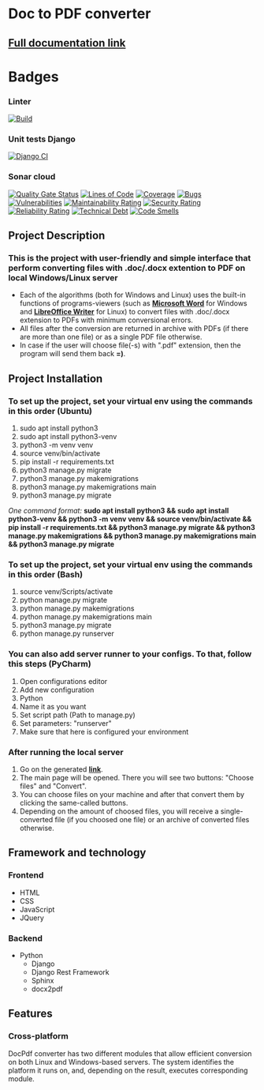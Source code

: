 # Doc to PDF converter
## [Full documentation link](https://innoswp.github.io/05-DocPdf-Converter/)

# Badges
### Linter
[![Build](https://github.com/InnoSWP/05-DocPdf-Converter/actions/workflows/build.yml/badge.svg)](https://github.com/InnoSWP/05-DocPdf-Converter/actions/workflows/build.yml)
### Unit tests Django
[![Django CI](https://github.com/InnoSWP/05-DocPdf-Converter/actions/workflows/django.yml/badge.svg)](https://github.com/InnoSWP/05-DocPdf-Converter/actions/workflows/django.yml)
### Sonar cloud
[![Quality Gate Status](https://sonarcloud.io/api/project_badges/measure?project=InnoSWP_05-DocPdf-Converter&metric=alert_status)](https://sonarcloud.io/summary/new_code?id=InnoSWP_05-DocPdf-Converter)
[![Lines of Code](https://sonarcloud.io/api/project_badges/measure?project=InnoSWP_05-DocPdf-Converter&metric=ncloc)](https://sonarcloud.io/summary/new_code?id=InnoSWP_05-DocPdf-Converter)
[![Coverage](https://sonarcloud.io/api/project_badges/measure?project=InnoSWP_05-DocPdf-Converter&metric=coverage)](https://sonarcloud.io/summary/new_code?id=InnoSWP_05-DocPdf-Converter)
[![Bugs](https://sonarcloud.io/api/project_badges/measure?project=InnoSWP_05-DocPdf-Converter&metric=bugs)](https://sonarcloud.io/summary/new_code?id=InnoSWP_05-DocPdf-Converter)
[![Vulnerabilities](https://sonarcloud.io/api/project_badges/measure?project=InnoSWP_05-DocPdf-Converter&metric=vulnerabilities)](https://sonarcloud.io/summary/new_code?id=InnoSWP_05-DocPdf-Converter)
[![Maintainability Rating](https://sonarcloud.io/api/project_badges/measure?project=InnoSWP_05-DocPdf-Converter&metric=sqale_rating)](https://sonarcloud.io/summary/new_code?id=InnoSWP_05-DocPdf-Converter)
[![Security Rating](https://sonarcloud.io/api/project_badges/measure?project=InnoSWP_05-DocPdf-Converter&metric=security_rating)](https://sonarcloud.io/summary/new_code?id=InnoSWP_05-DocPdf-Converter)
[![Reliability Rating](https://sonarcloud.io/api/project_badges/measure?project=InnoSWP_05-DocPdf-Converter&metric=reliability_rating)](https://sonarcloud.io/summary/new_code?id=InnoSWP_05-DocPdf-Converter)
[![Technical Debt](https://sonarcloud.io/api/project_badges/measure?project=InnoSWP_05-DocPdf-Converter&metric=sqale_index)](https://sonarcloud.io/summary/new_code?id=InnoSWP_05-DocPdf-Converter)
[![Code Smells](https://sonarcloud.io/api/project_badges/measure?project=InnoSWP_05-DocPdf-Converter&metric=code_smells)](https://sonarcloud.io/summary/new_code?id=InnoSWP_05-DocPdf-Converter)

## Project Description
### This is the project with user-friendly and simple interface that perform converting files with .doc/.docx extention to PDF on local Windows/Linux server
* Each of the algorithms (both for Windows and Linux) uses the built-in functions of programs-viewers (such as [**Microsoft Word**](https://en.wikipedia.org/wiki/Microsoft_Word) for Windows and [**LibreOffice Writer**](https://en.wikipedia.org/wiki/LibreOffice_Writer) for Linux) to convert files with .doc/.docx extension to PDFs with minimum conversional errors.
* All files after the conversion are returned in archive with PDFs (if there are more than one file) or as a single PDF file otherwise.
* In case if the user will choose file(-s) with ".pdf" extension, then the program will send them back **=)**.

## Project Installation
### To set up the project, set your virtual env using the commands in this order (Ubuntu)
1. sudo apt install python3
2. sudo apt install python3-venv
3. python3 -m venv venv
4. source venv/bin/activate
5. pip install -r requirements.txt
6. python3 manage.py migrate
7. python3 manage.py makemigrations
8. python3 manage.py makemigrations main
9. python3 manage.py migrate

*One command format:*
**sudo apt install python3 && sudo apt install python3-venv && python3 -m venv venv && source venv/bin/activate && pip install -r requirements.txt && python3 manage.py migrate && python3 manage.py makemigrations && python3 manage.py makemigrations main && python3 manage.py migrate**

### To set up the project, set your virtual env using the commands in this order (Bash)
1. source venv/Scripts/activate
2. python manage.py migrate
3. python manage.py makemigrations
4. python manage.py makemigrations main
5. python3 manage.py migrate
6. python manage.py runserver

### You can also add server runner to your configs. To that, follow this steps (PyCharm)
1. Open configurations editor
2. Add new configuration
3. Python
4. Name it as you want
5. Set script path (Path to manage.py)
6. Set parameters: "runserver"
7. Make sure that here is configured your environment

### After running the local server
1. Go on the generated [**link**](http://127.0.0.1:8000/convert).
2. The main page will be opened. There you will see two buttons: "Choose files" and "Convert".
3. You can choose files on your machine and after that convert them by clicking the same-called buttons.
4. Depending on the amount of choosed files, you will receive a single-converted file (if you choosed one file) or an archive of converted files otherwise.

## Framework and technology
### Frontend

- HTML
- CSS
- JavaScript
- JQuery

### Backend

- Python
  - Django
  - Django Rest Framework
  - Sphinx
  - docx2pdf

## Features
### Cross-platform
DocPdf converter has two different modules that allow efficient conversion on both Linux and Windows-based servers.
The system identifies the platform it runs on, and, depending on the result, executes corresponding module.
